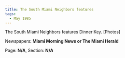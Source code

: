 ```yaml
---  
title: The South Miami Neighbors features  
tags:  
  - May 1985  
---  
```

  
The South Miami Neighbors features Dinner Key. [Photos]  
  
Newspapers: **Miami Morning News or The Miami Herald**  
  
Page: **N/A**, Section: **N/A** 
